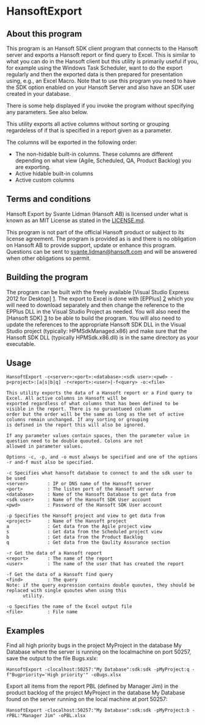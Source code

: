 HansoftExport
=============

About this program
------------------
This program is an Hansoft SDK client program that connects to the Hansoft server and exports a Hansoft report or find query to Excel.  This is similar
to what you can do in the Hansoft client but this utility is primarily useful if you, for example using the Windows Task Scheduler, want to do
the export regularly and then the exported data is then prepared for presentation using, e.g., an Excel Macro. Note that to use this program you need
to have the SDK option enabled on your Hansoft Server and also have an SDK user created in your database.

There is some help displayed if you invoke the program without specifying any parameters. See also below.

This utility exports all active columns without sorting or grouping regardeless of if that is specified in a report given as a parameter.

The columns will be exported in the following order:
* The non-hidable built-in columns. These columns are different depending on what view (Agile, Scheduled, QA, Product Backlog) you are exporting. 
* Active hidable built-in columns
* Active custom columns

Terms and conditions
--------------------
Hansoft Export by Svante Lidman (Hansoft AB) is licensed under what is known as an MIT License as stated in the [LICENSE.md](LICENSE.md).

This program is not part of the official Hansoft product or subject to its license agreement.
The program is provided as is and there is no obligation on Hansoft AB to provide support, update or enhance this program.
Questions can be sent to svante.lidman@hansoft.com and will be answered when other obligations so permit.

Building the program
--------------------
The program can be built with the freely available [Visual Studio Express 2012 for Desktop] [1]. The export to Excel is done
with [EPPlus] [2] which you will need to download separately and then change the reference
to the EPPlus DLL in the Visual Studio Project as needed. You will also need the [Hansoft SDK] [3] to be able to build the program. You will
also need to update the references to the appropriate 
Hansoft SDK DLL in the Visual Studio project (typically: HPMSdkManaged.x86) and make sure that the Hansoft SDK DLL (typically HPMSdk.x86.dll) is
in the same directory as your executable.

[1]: http://www.microsoft.com/visualstudio/eng/products/visual-studio-express-for-windows-desktop  "Visual Studio Express 2012 for Desktop"
[2]: http://epplus.codeplex.com/                                                                   "EPPlus"
[3]: http://hansoft.com/support/downloads/                                                         "Hansoft SDK"

Usage
-----
	HansoftExport -c<server>:<port>:<database>:<sdk user>:<pwd> -p<project>:[a|s|b|q] -r<report>:<user>|-f<query> -o:<file>

	This utility exports the data of a Hansoft report or a Find query to Excel. All active columns in Hansoft will be
	exported regardless of what columns that has been defined to be visible in the report. There is no guruantueed column
	order but the order will be the same as long as the set of active columns remain unchanged. If any sorting or grouping
	is defined in the report this will also be ignored.

	If any parameter values contain spaces, then the parameter value in question need to be double quouted. Colons are not
	allowed in parameter values.

	Options -c, -p, and -o must always be specified and one of the options -r and-f must also be specified.

	-c Specifies what hansoft database to connect to and the sdk user to be used
	<server>       : IP or DNS name of the Hansoft server
	<port>         : The listen port of the Hansoft server
	<database>     : Name of the Hansoft Database to get data from
	<sdk user>     : Name of the Hansoft SDK User account
	<pwd>          : Password of the Hansoft SDK User account

	-p Specifies the Hansoft project and view to get data from
	<project>      : Name of the Hansoft project
	a              : Get data from the Agile project view
	s              : Get data from the Scheduled project view
	b              : Get data from the Product Backlog
	q              : Get data from the Qaulity Assurance section

	-r Get the data of a Hansoft report
	<report>       : The name of the report
	<user>         : The name of the user that has created the report

	-f Get the data of a Hansoft find query
	<find>         : The query
	Note: if the query expression contains double quoutes, they should be replaced with single quoutes when using this
	      utility.

	-o Specifies the name of the Excel output file
	<file>         : File name

Examples
--------
Find all high priority bugs in the project MyProject in the database My Database where the server is running on the
localmachine on port 50257, save the output to the file Bugs.xslx:

	HansoftExport -clocalhost:50257:"My Database":sdk:sdk -pMyProject:q -f"Bugpriority='High priority'" -oBugs.xlsx

Export all items from the report PBL (defined by Manager Jim) in the product backlog of the project MyProject in the
database My Database found on the server running on the local machine at port 50257:

	HansoftExport -clocalhost:50257:"My Database":sdk:sdk -pMyProject:b -rPBL:"Manager Jim" -oPBL.xlsx

